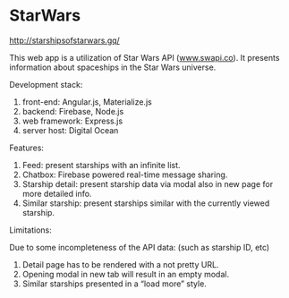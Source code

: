 # StarWars
http://starshipsofstarwars.gq/

This web app is a utilization of Star Wars API (www.swapi.co). It presents information about spaceships in the Star Wars universe.

Development stack: 

1. front-end: Angular.js, Materialize.js 
2. backend: Firebase, Node.js 
3. web framework: Express.js
4. server host: Digital Ocean

Features:

1. Feed: present starships with an infinite list.
2. Chatbox: Firebase powered real-time message sharing.
3. Starship detail: present starship data via modal also in new page for more detailed info.
4. Similar starship: present starships similar with the currently viewed starship.

Limitations:

Due to some incompleteness of the API data: (such as starship ID, etc) 

1. Detail page has to be rendered with a not pretty URL.
2. Opening modal in new tab will result in an empty modal.
3. Similar starships presented in a “load more” style.
